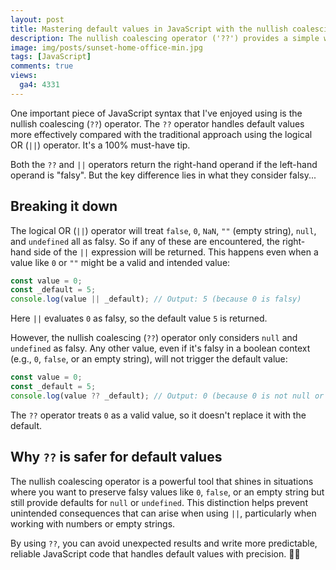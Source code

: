 ```yaml
---
layout: post
title: Mastering default values in JavaScript with the nullish coalescing (??) operator
description: The nullish coalescing operator ('??') provides a simple way to handle null or undefined values in JavaScript. It's a must-have, let me show you why.
image: img/posts/sunset-home-office-min.jpg
tags: [JavaScript]
comments: true
views:
  ga4: 4331
---
```


One important piece of JavaScript syntax that I've enjoyed using is the nullish coalescing (`??`) operator. The `??` operator handles default values more effectively compared with the traditional approach using the logical OR (`||`) operator. It's a 100% must-have tip.

Both the `??` and `||` operators return the right-hand operand if the left-hand operand is "falsy". But the key difference lies in what they consider falsy...

## Breaking it down

The logical OR (`||`) operator will treat `false`, `0`, `NaN`, `""` (empty string), `null`, and `undefined` all as falsy. So if any of these are encountered, the right-hand side of the `||` expression will be returned. This happens even when a value like `0` or `""` might be a valid and intended value:

```js
const value = 0;
const _default = 5;
console.log(value || _default); // Output: 5 (because 0 is falsy)
```

Here `||` evaluates `0` as falsy, so the default value `5` is returned.

However, the nullish coalescing (`??`) operator only considers `null` and `undefined` as falsy. Any other value, even if it's falsy in a boolean context (e.g., `0`, `false`, or an empty string), will not trigger the default value:

```js
const value = 0;
const _default = 5;
console.log(value ?? _default); // Output: 0 (because 0 is not null or undefined)
```

The `??` operator treats `0` as a valid value, so it doesn't replace it with the default.

## Why `??` is safer for default values

The nullish coalescing operator is a powerful tool that shines in situations where you want to preserve falsy values like `0`, `false`, or an empty string but still provide defaults for `null` or `undefined`. This distinction helps prevent unintended consequences that can arise when using `||`, particularly when working with numbers or empty strings.

By using `??`, you can avoid unexpected results and write more predictable, reliable JavaScript code that handles default values with precision. 👍🏻
